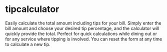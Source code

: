 # tipcalculator
 Easily calculate the total amount including tips for your bill. Simply enter the bill amount and choose your desired tip percentage, and the calculator will quickly provide the total. Perfect for quick calculations while dining out or for any service where tipping is involved. You can reset the form at any time to calculate a new tip.
